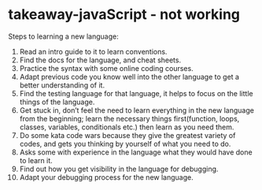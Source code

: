 # takeaway-javaScript - not working
Steps to learning a new language:
1. Read an intro guide to it to learn conventions.
2. Find the docs for the language, and cheat sheets.
3. Practice the syntax with some online coding courses.
4. Adapt previous code you know well into the other language to get a better understanding of it.
5. Find the testing language for that language, it helps to focus on the little things of the language.
6. Get stuck in, don’t feel the need to learn everything in the new language from the beginning; learn the necessary things first(function, loops, classes, variables, conditionals etc.) then learn as you need them.
7. Do some kata code wars because they give the greatest variety of codes, and gets you thinking by yourself of what you need to do.
8. Asks some with experience in the language what they would have done to learn it.
9. Find out how you get visibility in the language for debugging.
10. Adapt your debugging process for the new language.
